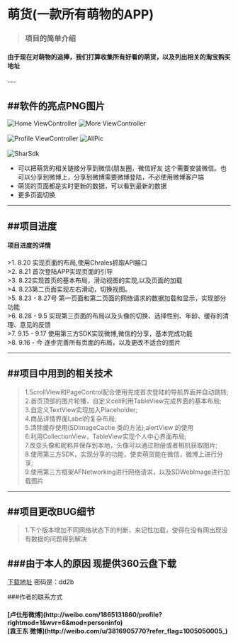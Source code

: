 # 萌货(一款所有萌物的APP)
><h3>项目的简单介绍
<h4>由于现在对萌物的追捧，我们打算收集所有好看的萌货，以及列出相关的淘宝购买地址</h4>
---

##软件的亮点PNG图片
--- 
![Home ViewController](https://github.com/Moshimol/Meng/blob/master/Effect/Home.png)
![More ViewController](https://github.com/Moshimol/Meng/blob/master/Effect/More.png)<br><br>
![Profile ViewController](https://github.com/Moshimol/Meng/blob/master/Effect/Profile.png)
![AllPic](https://github.com/Moshimol/Meng/blob/master/Effect/AllPic.png)<br><br>
![SharSdk](https://github.com/Moshimol/Meng/blob/master/Effect/SharSDK.png)

* 可以把萌货的相关链接分享到微信(朋友圈，微信好友 这个需要安装微信。也可以分享到微博上，分享到微博需要微博登陆，不必使用微博客户端
* 萌货的页面都是实时更新的数据，可以看到最新的数据
* 更多页面切换

---


##项目进度
---
<h4>项目进度的详情</h4>
>1. 8.20 实现页面的布局,使用Chrales抓取API接口<br>
>2. 8.21 首次登陆APP实现页面的引导<br>
>3. 8.22实现首页的基本布局，滑动视图的实现,以及页面的加载<br>
>4. 8.23第二页面实现左右滑动，切换视图。<br>
>5. 8.23 - 8.27号 第一页面和第二页面的网络请求的数据加载和显示，实现部分功能<br>
>6. 8.28 - 9.5 实现第三页面的布局以及头像的切换、选择性别、年龄、缓存的清理、意见的反馈<br>
>7. 9.15 - 9.17 使用第三方SDK实现微博,微信的分享，基本完成功能<br>
>8. 9.16 - 今 逐步完善所有页面的布局，以及更改不适合的图片<br>

---

##项目中用到的相关技术
---

>1.ScrollView和PageControl配合使用完成首次登陆的导航界面并自动跳转;<br>
>2.首页顶部的图片轮播，自定义cell利用TableView完成界面的基本布局;<br>
>3.自定义TextView实现加入Placeholder;<br>
>4.商品详情界面Label的复杂布局;<br>
>5.清除缓存使用(SDImageCache 类的方法),alertView 的使用<br>
>6.利用CollectionView，TableView实现个人中心界面布局;<br>
>7.改变头像和昵称并保存到本地，头像可以通过相册或者相机获取图片;<br>
>8.使用第三方SDK，实现分享的功能，使卖萌货能在微信，微博上进行分享;<br>
>9.使用第三方框架AFNetworking进行网络请求，以及SDWebImage进行加载图片

---
##项目更改BUG细节
---
>1.下个版本增加不同网络状态下的判断，来记性加载，使得在没有网出现没有数据的问题得到解决

###由于本人的原因 现提供360云盘下载
---

[下载地址](https://yunpan.cn/ckWD2QNcHytSP) 密码是：dd2b

###作者的联系方式
<h4>[卢仕彤微博](http://weibo.com/1865131860/profile?rightmod=1&wvr=6&mod=personinfo)  <br>[袁王东  微博](http://weibo.com/u/3816905770?refer_flag=1005050005_)
